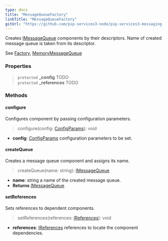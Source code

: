 ```yaml
---
type: docs
title: "MessageQueueFactory"
linkTitle: "MessageQueueFactory"
gitUrl: "https://github.com/pip-services3-node/pip-services3-messaging-node"
---
```


Creates [IMessageQueue](../../queues/imessage_queue) components by their descriptors.
Name of created message queue is taken from its descriptor.
 
See [Factory](../../../components/build/factory), [MemoryMessageQueue](../../queues/message_queue)

### Properties

> `protected` **_config** TODO  
> `protected` **_references** TODO

### Methods

#### configure
Configures component by passing configuration parameters.

> configure(config: [ConfigParams](../../../commons/config/config_params)): void

- **config**: [ConfigParams](../../../commons/config/config_params) configuration parameters to be set.

#### createQueue
Creates a message queue component and assigns its name.

> createQueue(name: string):  [IMessageQueue](../../queues/imessage_queue)

- **name**: string a name of the created message queue.
- **Returns**  [IMessageQueue](../../queues/imessage_queue)

#### setReferences
Sets references to dependent components.

> setReferences(references: [IReferences](../../../commons/refer/ireferences)): void

- **references**: [IReferences](../../../commons/refer/ireferences) references to locate the component dependencies.

